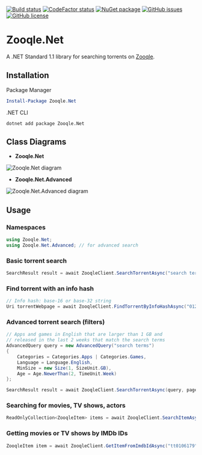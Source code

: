 [![Build status](https://ci.appveyor.com/api/projects/status/fs435q89drf083mc?svg=true)](https://ci.appveyor.com/project/FurkanKambay/zooqle-net)
[![CodeFactor status](https://www.codefactor.io/repository/github/FurkanKambay/Zooqle.Net/badge)](https://www.codefactor.io/repository/github/FurkanKambay/Zooqle.Net)
[![NuGet package](https://img.shields.io/nuget/v/Zooqle.Net.svg)](https://www.nuget.org/packages/Zooqle.Net)
[![GitHub issues](https://img.shields.io/github/issues/FurkanKambay/Zooqle.Net.svg)](https://github.com/FurkanKambay/Zooqle.Net/issues)
[![GitHub license](https://img.shields.io/github/license/FurkanKambay/Zooqle.Net.svg)](https://github.com/FurkanKambay/Zooqle.Net/blob/master/LICENSE)

# Zooqle.Net

A .NET Standard 1.1 library for searching torrents on [Zooqle](https://zooqle.com/).

## Installation

Package Manager
```powershell
Install-Package Zooqle.Net
```

.NET CLI
```
dotnet add package Zooqle.Net
```

## Class Diagrams

- **Zooqle.Net**

![Zooqle.Net diagram](https://i.imgur.com/7rhvAGR.png)

- **Zooqle.Net.Advanced**

![Zooqle.Net.Advanced diagram](https://i.imgur.com/rN29h1m.png)

## Usage

### Namespaces

```csharp
using Zooqle.Net;
using Zooqle.Net.Advanced; // for advanced search
```

### Basic torrent search

```csharp
SearchResult result = await ZooqleClient.SearchTorrentAsync("search terms", page: 1);
```

### Find torrent with an info hash

```csharp
// Info hash: base-16 or base-32 string
Uri torrentWebpage = await ZooqleClient.FindTorrentByInfoHashAsync("0123456789ABCDEF000000000000000000000000");
```

### Advanced torrent search (filters)

```csharp
// Apps and games in English that are larger than 1 GB and
// released in the last 2 weeks that match the search terms
AdvancedQuery query = new AdvancedQuery("search terms")
{
    Categories = Categories.Apps | Categories.Games,
    Language = Language.English,
    MinSize = new Size(1, SizeUnit.GB),
    Age = Age.NewerThan(2, TimeUnit.Week)
};

SearchResult result = await ZooqleClient.SearchTorrentAsync(query, page: 1);
```

### Searching for movies, TV shows, actors

```csharp
ReadOnlyCollection<ZooqleItem> items = await ZooqleClient.SearchItemAsync("The IT Crowd");
```

### Getting movies or TV shows by IMDb IDs

```csharp
ZooqleItem item = await ZooqleClient.GetItemFromImdbIdAsync("tt0106179");
```
